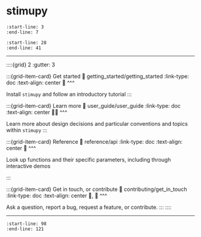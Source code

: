 # stimupy

```{include} ../README.md
:start-line: 3
:end-line: 7
```

```{include} ../README.md
:start-line: 28
:end-line: 41
```

---

::::{grid} 2
:gutter: 3

:::{grid-item-card} Get started 
:link: getting_started/getting_started
:link-type: doc
:text-align: center
🏃
^^^

Install `stimupy`
and follow an introductory tutorial
:::

:::{grid-item-card} Learn more
:link: user_guide/user_guide
:link-type: doc
:text-align: center
🧑‍🏫
^^^

Learn more about design decisions
and particular conventions and topics within `stimupy`
:::

:::{grid-item-card} Reference
:link: reference/api
:link-type: doc
:text-align: center
📑
^^^

Look up functions and their specific parameters,
including through interactive demos

:::

:::{grid-item-card} Get in touch, or contribute
:link: contributing/get_in_touch
:link-type: doc
:text-align: center
📨, 🎁
^^^

Ask a question,
report a bug,
request a feature,
or contribute.
:::
::::

---

```{include} ../README.md
:start-line: 98
:end-line: 121
```